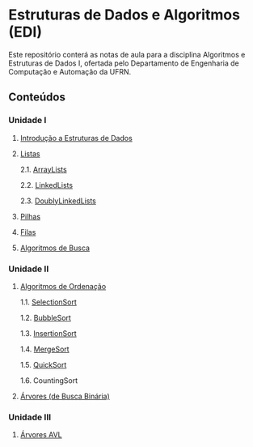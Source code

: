 # Estruturas de Dados e Algoritmos (EDI)

Este repositório conterá as notas de aula para a disciplina Algoritmos e Estruturas de Dados I, ofertada pelo Departamento de Engenharia de Computação e Automação da UFRN.

## Conteúdos

### Unidade I

1. [Introdução a Estruturas de Dados](conteudos/Introducao.md)

2. [Listas](conteudos/Listas.md)
    
    2.1. [ArrayLists](conteudos/ArrayLists.md)

    2.2. [LinkedLists](conteudos/LinkedLists.md)

    2.3. [DoublyLinkedLists](conteudos/DoublyLinkedLists.md)

3. [Pilhas](conteudos/Pilhas.md)

4. [Filas](conteudos/Filas.md)
   
5. [Algoritmos de Busca](conteudos/Busca.md)

### Unidade II

1. [Algoritmos de Ordenação](conteudos/Ordenacao.md)

    1.1. [SelectionSort](conteudos/ordenacao/SelectionSort.md)

    1.2. [BubbleSort](conteudos/ordenacao/BubbleSort.md)

    1.3. [InsertionSort](conteudos/ordenacao/InsertionSort.md)

    1.4. [MergeSort](conteudos/ordenacao/MergeSort.md)

    1.5. [QuickSort](conteudos/ordenacao/QuickSort.md)

    1.6. CountingSort
   
2. [Árvores (de Busca Binária)](conteudos/Arvores.md)
   
### Unidade III

1. [Árvores AVL](conteudos/ArvoresAVL.md)
